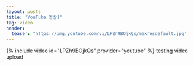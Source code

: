 ```yaml
---
layout: posts
title: "YouTube 영상1"
tag: video
header:
  teaser: "https://img.youtube.com/vi/LPZh9BOjkQs/maxresdefault.jpg"
---
```

{% include video id="LPZh9BOjkQs" provider="youtube" %}
testing video upload
